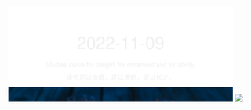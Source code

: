 <!-- [START DAILY SAYING] -->
<!-- Please keep comment here to allow auto-update -->
<p align="center">
  <img src="assets/daily-saying/2022-11-09.svg" height="196"/>
  <img src="https://dots365.herokuapp.com?d=2022-11-09" height="196"/>
</p>
<!-- [END DAILY SAYING] -->

<!-- <p align="center">
<img alt="profile views" src="https://komarev.com/ghpvc/?username=bubkoo&color=brightgreen&style=flat-square&label=PROFILE+VIEWS" />
</p> -->
